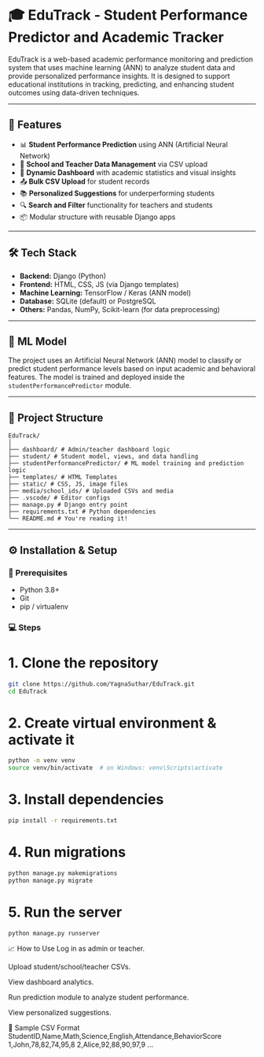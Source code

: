 # 🎓 EduTrack - Student Performance Predictor and Academic Tracker

EduTrack is a web-based academic performance monitoring and prediction system that uses machine learning (ANN) to analyze student data and provide personalized performance insights. It is designed to support educational institutions in tracking, predicting, and enhancing student outcomes using data-driven techniques.

---

## 🚀 Features

- 📊 **Student Performance Prediction** using ANN (Artificial Neural Network)
- 🏫 **School and Teacher Data Management** via CSV upload
- 📁 **Dynamic Dashboard** with academic statistics and visual insights
- 📤 **Bulk CSV Upload** for student records
- 📚 **Personalized Suggestions** for underperforming students
- 🔍 **Search and Filter** functionality for teachers and students
- 📦 Modular structure with reusable Django apps

---

## 🛠️ Tech Stack

- **Backend:** Django (Python)
- **Frontend:** HTML, CSS, JS (via Django templates)
- **Machine Learning:** TensorFlow / Keras (ANN model)
- **Database:** SQLite (default) or PostgreSQL
- **Others:** Pandas, NumPy, Scikit-learn (for data preprocessing)

---

## 🧠 ML Model

The project uses an Artificial Neural Network (ANN) model to classify or predict student performance levels based on input academic and behavioral features. The model is trained and deployed inside the `studentPerformancePredictor` module.

---

## 📁 Project Structure
```
EduTrack/
│
├── dashboard/ # Admin/teacher dashboard logic
├── student/ # Student model, views, and data handling
├── studentPerformancePredictor/ # ML model training and prediction logic
├── templates/ # HTML Templates
├── static/ # CSS, JS, image files
├── media/school_ids/ # Uploaded CSVs and media
├── .vscode/ # Editor configs
├── manage.py # Django entry point
├── requirements.txt # Python dependencies
└── README.md # You're reading it!
```

---

## ⚙️ Installation & Setup

### 🔧 Prerequisites

- Python 3.8+
- Git
- pip / virtualenv

### 💻 Steps

# 1. Clone the repository
```bash
git clone https://github.com/YagnaSuthar/EduTrack.git
cd EduTrack
```
# 2. Create virtual environment & activate it
```bash
python -m venv venv
source venv/bin/activate  # on Windows: venv\Scripts\activate
```

# 3. Install dependencies
```bash
pip install -r requirements.txt
```

# 4. Run migrations
```bash
python manage.py makemigrations
python manage.py migrate
```

# 5. Run the server
```bash
python manage.py runserver
```

📈 How to Use
Log in as admin or teacher.

Upload student/school/teacher CSVs.

View dashboard analytics.

Run prediction module to analyze student performance.

View personalized suggestions.

🧪 Sample CSV Format
StudentID,Name,Math,Science,English,Attendance,BehaviorScore
1,John,78,82,74,95,8
2,Alice,92,88,90,97,9
...

